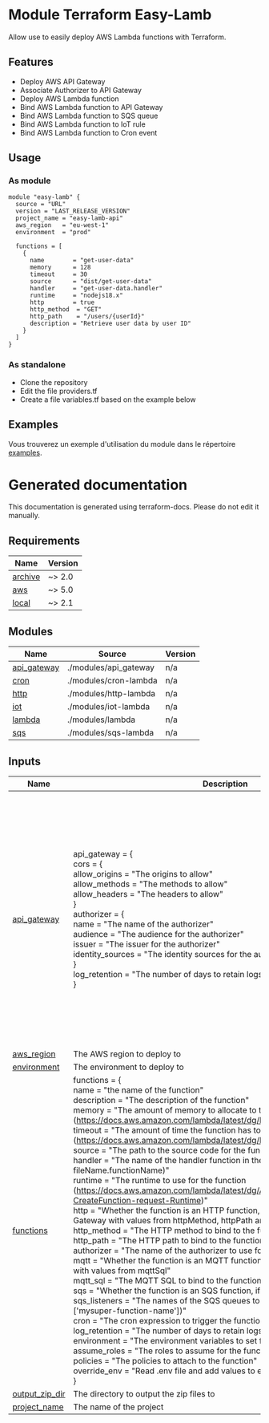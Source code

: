 <!-- BEGIN_TF_DOCS -->
# Module Terraform Easy-Lamb

Allow use to easily deploy AWS Lambda functions with Terraform.

## Features

- Deploy AWS API Gateway
- Associate Authorizer to API Gateway
- Deploy AWS Lambda function
- Bind AWS Lambda function to API Gateway
- Bind AWS Lambda function to SQS queue
- Bind AWS Lambda function to IoT rule
- Bind AWS Lambda function to Cron event

## Usage

### As module

```hcl
module "easy-lamb" {
  source = "URL"
  version = "LAST_RELEASE_VERSION"
  project_name = "easy-lamb-api"
  aws_region   = "eu-west-1"
  environment  = "prod"

  functions = [
    {
      name        = "get-user-data"
      memory      = 128
      timeout     = 30
      source      = "dist/get-user-data"
      handler     = "get-user-data.handler"
      runtime     = "nodejs18.x"
      http        = true
      http_method  = "GET"
      http_path    = "/users/{userId}"
      description = "Retrieve user data by user ID"
    }
  ]
}
```

### As standalone

- Clone the repository
- Edit the file providers.tf
- Create a file variables.tf based on the example below

## Examples

Vous trouverez un exemple d'utilisation du module dans le répertoire [examples](./examples/azurerm/cdn-storage).

# Generated documentation

This documentation is generated using terraform-docs. Please do not edit it manually.

## Requirements

| Name | Version |
|------|---------|
| <a name="requirement_archive"></a> [archive](#requirement\_archive) | ~> 2.0 |
| <a name="requirement_aws"></a> [aws](#requirement\_aws) | ~> 5.0 |
| <a name="requirement_local"></a> [local](#requirement\_local) | ~> 2.1 |

## Modules

| Name | Source | Version |
|------|--------|---------|
| <a name="module_api_gateway"></a> [api\_gateway](#module\_api\_gateway) | ./modules/api_gateway | n/a |
| <a name="module_cron"></a> [cron](#module\_cron) | ./modules/cron-lambda | n/a |
| <a name="module_http"></a> [http](#module\_http) | ./modules/http-lambda | n/a |
| <a name="module_iot"></a> [iot](#module\_iot) | ./modules/iot-lambda | n/a |
| <a name="module_lambda"></a> [lambda](#module\_lambda) | ./modules/lambda | n/a |
| <a name="module_sqs"></a> [sqs](#module\_sqs) | ./modules/sqs-lambda | n/a |

## Inputs

| Name | Description | Type | Default | Required |
|------|-------------|------|---------|:--------:|
| <a name="input_api_gateway"></a> [api\_gateway](#input\_api\_gateway) | api\_gateway = {<br/>        cors = {<br/>          allow\_origins = "The origins to allow"<br/>          allow\_methods = "The methods to allow"<br/>          allow\_headers = "The headers to allow"<br/>        }<br/>        authorizer = {<br/>          name = "The name of the authorizer"<br/>          audience = "The audience for the authorizer"<br/>          issuer = "The issuer for the authorizer"<br/>          identity\_sources = "The identity sources for the authorizer"<br/>        }<br/>        log\_retention = "The number of days to retain logs for"<br/>    } | <pre>object({<br/>    cors = optional(object({<br/>      allow_origins = optional(list(string), ["*"])<br/>      allow_methods = optional(list(string), ["GET", "POST", "PUT", "DELETE", "OPTIONS"])<br/>      allow_headers = optional(list(string), ["WebHook-Allowed-Origin", "Authorization", "Content-Type"])<br/>      }), {<br/>      allow_origins = ["*"]<br/>      allow_methods = ["GET", "POST", "PUT", "DELETE", "OPTIONS"]<br/>      allow_headers = ["WebHook-Allowed-Origin", "Authorization", "Content-Type"]<br/>    })<br/>    authorizer = optional(list(object({<br/>      name             = string<br/>      audience         = optional(list(string))<br/>      issuer           = optional(string)<br/>      authorizer_type  = optional(string, "JWT")<br/>      function_name    = optional(string)<br/>      identity_sources = list(string)<br/>    })), [])<br/>    log_retention = optional(number, 14)<br/>  })</pre> | n/a | yes |
| <a name="input_aws_region"></a> [aws\_region](#input\_aws\_region) | The AWS region to deploy to | `string` | n/a | yes |
| <a name="input_environment"></a> [environment](#input\_environment) | The environment to deploy to | `string` | n/a | yes |
| <a name="input_functions"></a> [functions](#input\_functions) | functions = {<br/>    name = "the name of the function"<br/>    description = "The description of the function"<br/>    memory = "The amount of memory to allocate to the function (https://docs.aws.amazon.com/lambda/latest/dg/limits.html)"<br/>    timeout = "The amount of time the function has to run (https://docs.aws.amazon.com/lambda/latest/dg/limits.html)<br/>    source = "The path to the source code for the function (ex: dist/hello)"<br/>    handler = "The name of the handler function in the source code (ex: fileName.functionName)"<br/>    runtime = "The runtime to use for the function (https://docs.aws.amazon.com/lambda/latest/dg/API_CreateFunction.html#SSS-CreateFunction-request-Runtime)"<br/>    http = "Whether the function is an HTTP function, if true bind to an HTTP API Gateway with values from httpMethod, httpPath and authorizer"<br/>    http\_method = "The HTTP method to bind to the function (ex: GET)"<br/>    http\_path = "The HTTP path to bind to the function (ex: /hello)"<br/>    authorizer = "The name of the authorizer to use for the function"<br/>    mqtt = "Whether the function is an MQTT function, if true bind to an MQTT topic with values from mqttSql"<br/>    mqtt\_sql = "The MQTT SQL to bind to the function (ex: SELECT * FROM 'topic')"<br/>    sqs = "Whether the function is an SQS function, if true bind to an SQS queue<br/>    sqs\_listeners = "The names of the SQS queues to bind to the function (ex: ['mysuper-function-name'])"<br/>    cron = "The cron expression to trigger the function (ex: 0 23 * * ? *)"<br/>    log\_retention = "The number of days to retain logs for"<br/>    environment = "The environment variables to set for the function"<br/>    assume\_roles = "The roles to assume for the function"<br/>    policies = "The policies to attach to the function"<br/>    override\_env = "Read .env file and add values to environment"<br/>  } | <pre>list(object({<br/>    name          = string<br/>    memory        = number<br/>    timeout       = number<br/>    source        = string<br/>    handler       = string<br/>    runtime       = string<br/>    tracing       = optional(bool, true)<br/>    http          = optional(bool, false)<br/>    http_method   = optional(string)<br/>    http_path     = optional(string)<br/>    authorizer    = optional(string)<br/>    mqtt          = optional(bool, false)<br/>    mqttSql       = optional(string)<br/>    sqs           = optional(bool, false)<br/>    cron          = optional(string)<br/>    description   = optional(string)<br/>    environment   = optional(map(string), {})<br/>    sqs_listeners = optional(list(string), [])<br/>    log_retention = optional(number, 3)<br/>    assume_roles  = optional(list(string), [])<br/>    policies      = optional(map(string), {})<br/>    override_env  = optional(bool, false)<br/>  }))</pre> | n/a | yes |
| <a name="input_output_zip_dir"></a> [output\_zip\_dir](#input\_output\_zip\_dir) | The directory to output the zip files to | `string` | `"dist"` | no |
| <a name="input_project_name"></a> [project\_name](#input\_project\_name) | The name of the project | `string` | n/a | yes |
<!-- END_TF_DOCS -->